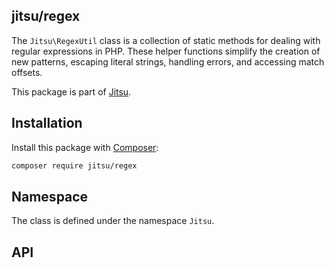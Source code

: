 jitsu/regex
------------

The `Jitsu\RegexUtil` class is a collection of static methods for dealing with
regular expressions in PHP. These helper functions simplify the creation of new
patterns, escaping literal strings, handling errors, and accessing match
offsets.

This package is part of [Jitsu](https://github.com/bdusell/jitsu).

## Installation

Install this package with [Composer](https://getcomposer.org/):

```sh
composer require jitsu/regex
```

## Namespace

The class is defined under the namespace `Jitsu`.

## API

